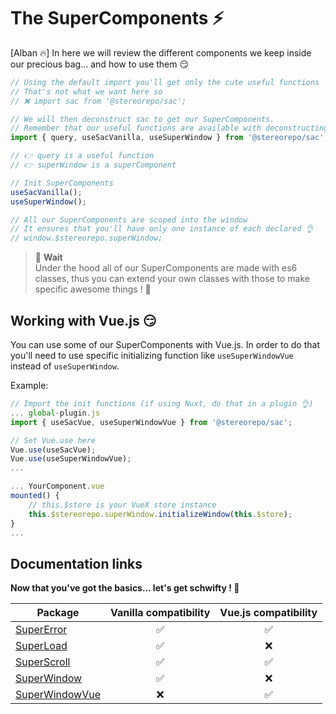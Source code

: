 # The SuperComponents ⚡

[Alban 🔥] In here we will review the different components we keep inside our precious bag... and how to use them 😏

```js
// Using the default import you'll get only the cute useful functions
// That's not what we want here so
// ❌ import sac from '@stereorepo/sac';

// We will then deconstruct sac to get our SuperComponents.
// Remember that our useful functions are available with deconstructing... just in case you need some of them too
import { query, useSacVanilla, useSuperWindow } from '@stereorepo/sac';

// 👉 query is a useful function
// 👉 superWindow is a superComponent

// Init SuperComponents
useSacVanilla();
useSuperWindow();

// All our SuperComponents are scoped into the window
// It ensures that you'll have only one instance of each declared 👌
// window.$stereorepo.superWindow;
```

> 🚨 **Wait**  
> Under the hood all of our SuperComponents are made with es6 classes, thus you can extend your own classes with those to make specific awesome things ! 💪

## Working with Vue.js 😏

You can use some of our SuperComponents with Vue.js. In order to do that you'll need to use specific initializing function like `useSuperWindowVue` instead of `useSuperWindow`.

Example:

```js
// Import the init functions (if using Nuxt, do that in a plugin 👌)
... global-plugin.js
import { useSacVue, useSuperWindowVue } from '@stereorepo/sac';

// Set Vue.use here
Vue.use(useSacVue);
Vue.use(useSuperWindowVue);
...

... YourComponent.vue
mounted() {
    // this.$store is your VueX store instance
    this.$stereorepo.superWindow.initializeWindow(this.$store);
}
...
```

## Documentation links

**Now that you've got the basics... let's get schwifty ! 🤘**

| Package                                                                                                            | Vanilla compatibility | Vue.js compatibility |
| ------------------------------------------------------------------------------------------------------------------ | :-------------------: | :------------------: |
| [SuperError](https://github.com/stereosuper/stereorepo/tree/master/packages/sac/src/components/SuperError)         |          ✅           |          ✅          |
| [SuperLoad](https://github.com/stereosuper/stereorepo/tree/master/packages/sac/src/components/SuperLoad)           |          ✅           |          ❌          |
| [SuperScroll](https://github.com/stereosuper/stereorepo/tree/master/packages/sac/src/components/SuperScroll)       |          ✅           |          ✅          |
| [SuperWindow](https://github.com/stereosuper/stereorepo/tree/master/packages/sac/src/components/SuperWindow)       |          ✅           |          ❌          |
| [SuperWindowVue](https://github.com/stereosuper/stereorepo/tree/master/packages/sac/src/components/SuperWindowVue) |          ❌           |          ✅          |
